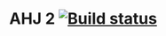 # AHJ 2 [![Build status](https://ci.appveyor.com/api/projects/status/rsbq72ntam82giio?svg=true)](https://ci.appveyor.com/project/VV1nc3nt/ahj-2)
